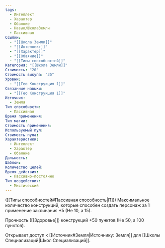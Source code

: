 ```yaml
---
tags:
  - Интеллект
  - Характер
  - Обаяние
  - Навык/ШколаЗемли
  - Пассивная
Ссылки:
  - "[[Школа Земли]]"
  - "[[Интеллект]]"
  - "[[Характер]]"
  - "[[Обаяние]]"
  - "[[Типы способностей]]"
Категория: "[[Школа Земли]]"
Стоимость: "20"
Стоимость выкупа: "35"
Уровни:
  - "[[Гео Конструкция 1]]"
Связанные навыки:
  - "[[Гео Конструкция 1]]"
Источник:
  - Земля
Тип способности:
  - Пассивная
Время применения: 
Тип магии: 
Стоимость применения: 
Используемый пул: 
Стоимость пула: 
Характеристики:
  - Интеллект
  - Характер
  - Обаяние
Дальность: 
Шаблон: 
Количество целей: 
Время действия:
  - Пассивно-постоянно
Тип воздействия:
  - Мистический
---
```

([[Типы способностей#Пассивная способность|П]]) Максимальное количество конструкций, которые способен создать персонаж за 1 применение заклинания +5 (Не 10, а 15).

Прочность ([[Здоровье]]) конструкций +50 пунктов (Не 50, а 100 пунктов).

Открывает доступ к [[Источник#Земля|Источнику: Земля]] для [[Школы Специализаций|Школ Специализаций]]. 